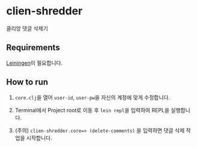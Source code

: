 # clien-shredder

클리앙 댓글 삭제기

## Requirements

[Leiningen](https://leiningen.org)이 필요합니다.

## How to run

1. `core.clj`을 열어 `user-id`, `user-pw`을 자신의 계정에 맞게 수정합니다.

2. Terminal에서 Project root로 이동 후 `lein repl`을 입력하여 REPL을 실행합니다.

3. (주의) ```clien-shredder.core=> (delete-comments)``` 을 입력하면 댓글 삭제 작업을 시작합니다.
